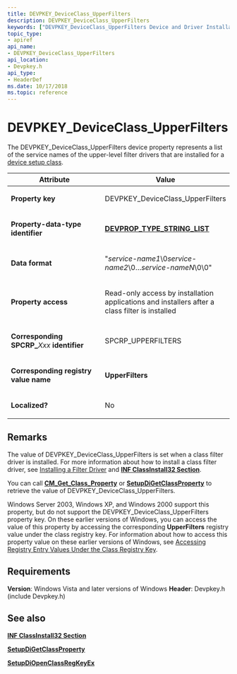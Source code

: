 ```yaml
---
title: DEVPKEY_DeviceClass_UpperFilters
description: DEVPKEY_DeviceClass_UpperFilters
keywords: ["DEVPKEY_DeviceClass_UpperFilters Device and Driver Installation"]
topic_type:
- apiref
api_name:
- DEVPKEY_DeviceClass_UpperFilters
api_location:
- Devpkey.h
api_type:
- HeaderDef
ms.date: 10/17/2018
ms.topic: reference
---
```


# DEVPKEY_DeviceClass_UpperFilters


The DEVPKEY_DeviceClass_UpperFilters device property represents a list of the service names of the upper-level filter drivers that are installed for a [device setup class](./overview-of-device-setup-classes.md).

<table>
<colgroup>
<col width="50%" />
<col width="50%" />
</colgroup>
<thead>
<tr>
<th>Attribute</th>
<th>Value</th>
</tr>
</thead>
<tbody>
<tr class="odd">
<td align="left"><p><strong>Property key</strong></p></td>
<td align="left"><p>DEVPKEY_DeviceClass_UpperFilters</p></td>
</tr>
<tr class="even">
<td align="left"><p><strong>Property-data-type identifier</strong></p></td>
<td align="left"><p><a href="devprop-type-string-list.md" data-raw-source="[&lt;strong&gt;DEVPROP_TYPE_STRING_LIST&lt;/strong&gt;](devprop-type-string-list.md)"><strong>DEVPROP_TYPE_STRING_LIST</strong></a></p></td>
</tr>
<tr class="odd">
<td align="left"><p><strong>Data format</strong></p></td>
<td align="left"><p>"<em>service-name1</em>\0<em>service-name2</em>\0…<em>service-nameN</em>\0\0"</p></td>
</tr>
<tr class="even">
<td align="left"><p><strong>Property access</strong></p></td>
<td align="left"><p>Read-only access by installation applications and installers after a class filter is installed</p></td>
</tr>
<tr class="odd">
<td align="left"><p><strong>Corresponding SPCRP_</strong><em>Xxx</em> <strong>identifier</strong></p></td>
<td align="left"><p>SPCRP_UPPERFILTERS</p></td>
</tr>
<tr class="even">
<td align="left"><p><strong>Corresponding registry value name</strong></p></td>
<td align="left"><p><strong>UpperFilters</strong></p></td>
</tr>
<tr class="odd">
<td align="left"><p><strong>Localized?</strong></p></td>
<td align="left"><p>No</p></td>
</tr>
</tbody>
</table>

 

## Remarks

The value of DEVPKEY_DeviceClass_UpperFilters is set when a class filter driver is installed. For more information about how to install a class filter driver, see [Installing a Filter Driver](./installing-a-filter-driver.md) and [**INF ClassInstall32 Section**](./inf-classinstall32-section.md).

You can call [**CM_Get_Class_Property**](/windows/win32/api/cfgmgr32/nf-cfgmgr32-cm_get_class_propertyw) or [**SetupDiGetClassProperty**](/windows/win32/api/setupapi/nf-setupapi-setupdigetclasspropertyw) to retrieve the value of DEVPKEY_DeviceClass_UpperFilters.

Windows Server 2003, Windows XP, and Windows 2000 support this property, but do not support the DEVPKEY_DeviceClass_UpperFilters property key. On these earlier versions of Windows, you can access the value of this property by accessing the corresponding **UpperFilters** registry value under the class registry key. For information about how to access this property value on these earlier versions of Windows, see [Accessing Registry Entry Values Under the Class Registry Key](./accessing-device-setup-class-properties.md).

## Requirements

**Version**: Windows Vista and later versions of Windows
**Header**: Devpkey.h (include Devpkey.h)


## See also


[**INF ClassInstall32 Section**](./inf-classinstall32-section.md)

[**SetupDiGetClassProperty**](/windows/win32/api/setupapi/nf-setupapi-setupdigetclasspropertyw)

[**SetupDiOpenClassRegKeyEx**](/windows/win32/api/setupapi/nf-setupapi-setupdiopenclassregkeyexa)

